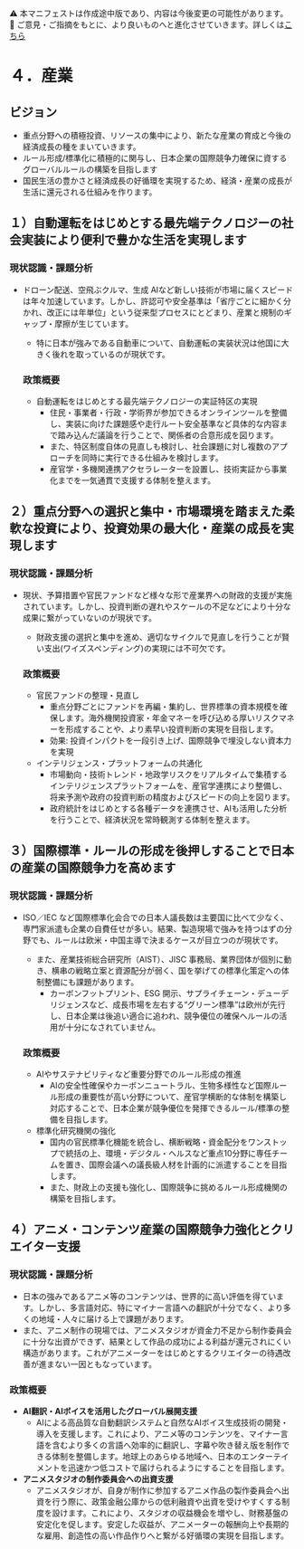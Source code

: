 ⚠️ 本マニフェストは作成途中版であり、内容は今後変更の可能性があります。  
💬 ご意見・ご指摘をもとに、より良いものへと進化させていきます。詳しくは[こちら](README.md#このマニフェスト自身もみんなの知恵を集めて改善していきます)

# ４．産業

## ビジョン

* 重点分野への積極投資、リソースの集中により、新たな産業の育成と今後の経済成長の種をまいていきます。  
* ルール形成/標準化に積極的に関与し、日本企業の国際競争力確保に資するグローバルルールの構築を目指します  
* 国民生活の豊かさと経済成長の好循環を実現するため、経済・産業の成長が生活に還元される仕組みを作ります。

## １）自動運転をはじめとする最先端テクノロジーの社会実装により便利で豊かな生活を実現します

### 現状認識・課題分析

* ドローン配送、空飛ぶクルマ、生成 AIなど新しい技術が市場に届くスピードは年々加速しています。しかし、許認可や安全基準は「省庁ごとに細かく分かれ、改正には年単位」という従来型プロセスにとどまり、産業と規制のギャップ・摩擦が生じています。  
  * 特に日本が強みである自動車について、自動運転の実装状況は他国に大きく後れを取っているのが現状です。

  ### 政策概要

    * 自動運転をはじめとする最先端テクノロジーの実証特区の実現  
      * 住民・事業者・行政・学術界が参加できるオンラインツールを整備し、実装に向けた課題感や走行ルート安全基準など具体的な内容まで踏み込んだ議論を行うことで、関係者の合意形成を図ります。  
      * また、特区制度自体の見直しも検討し、社会課題に対し複数のアプローチを同時に実行できる仕組みを検討します。  
      * 産官学・多機関連携アクセラレーターを設置し、技術実証から事業化までを一気通貫で支援する体制を整えます。

## ２）重点分野への選択と集中・市場環境を踏まえた柔軟な投資により、投資効果の最大化・産業の成長を実現します

### 現状認識・課題分析

* 現状、予算措置や官民ファンドなど様々な形で産業界への財政的支援が実施されています。しかし、投資判断の遅れやスケールの不足などにより十分な成果に繋がっていないのが現状です。  
  * 財政支援の選択と集中を進め、適切なサイクルで見直しを行うことが賢い支出(ワイズスペンディング)の実現には不可欠です。

  ### 政策概要

    * 官民ファンドの整理・見直し  
      * 重点分野ごとにファンドを再編・集約し、世界標準の資本規模を確保します。海外機関投資家・年金マネーを呼び込める厚いリスクマネーを形成することや、より素早い投資判断の実現を目指します。  
      * 効果: 投資インパクトを一段引き上げ、国際競争で埋没しない資本力を実現  
    * インテリジェンス・プラットフォームの共通化  
      * 市場動向・技術トレンド・地政学リスクをリアルタイムで集積するインテリジェンスプラットフォームを、産官学連携により整備し、将来予測や政府の投資判断の精度およびスピードの向上を図ります。  
      * 政府統計をはじめとする各種データを連携させ、AIも活用した分析を行うことで、経済状況を常時観測する体制を整えます。

## ３）国際標準・ルールの形成を後押しすることで日本の産業の国際競争力を高めます

### 現状認識・課題分析

* ISO／IEC など国際標準化会合での日本人議長数は主要国に比べて少なく、専門家派遣も企業の自費任せが多い。結果、製造現場で強みを持つはずの分野でも、ルールは欧米・中国主導で決まるケースが目立つのが現状です。  
  * また、産業技術総合研究所（AIST）、JISC 事務局、業界団体が個別に動き、横串の戦略立案と資源配分が弱く、国を挙げての標準化策定への体制整備にも課題があります。  
    *  カーボンフットプリント、ESG 開示、サプライチェーン・デューデリジェンスなど、成長市場を左右する“グリーン標準”は欧州が先行し、日本企業は後追い適合に追われ、競争優位の確保へルールの活用が十分になされていません。

  ### 政策概要

    * AIやサステナビリティなど重要分野でのルール形成の推進  
      * AIの安全性確保やカーボンニュートラル、生物多様性など国際ルール形成の重要性が高い分野について、産官学横断的な体制を構築し対応することで、日本企業が競争優位を発揮できるルール/標準の整備を目指します。  
    * 標準化研究機関の強化  
      * 国内の官民標準化機能を統合し、横断戦略・資金配分をワンストップで統括の上、環境・デジタル・ヘルスなど重点10分野に専任チームを置き、国際会議への議長級人材を計画的に派遣することを目指します。  
      * また、財政上の支援も強化し、国際競争に挑めるルール形成機関の構築を目指します。
## ４）アニメ・コンテンツ産業の国際競争力強化とクリエイター支援

### 現状認識・課題分析

*   日本の強みであるアニメ等のコンテンツは、世界的に高い評価を得ています。しかし、多言語対応、特にマイナー言語への翻訳が十分でなく、より多くの地域・人々に届ける上で課題があります。
*   また、アニメ制作の現場では、アニメスタジオが資金力不足から制作委員会に十分な出資ができず、結果として作品の成功による利益が還元されにくい構造があります。これがアニメーターをはじめとするクリエイターの待遇改善が進まない一因ともなっています。

### 政策概要

*   **AI翻訳・AIボイスを活用したグローバル展開支援**
    *   AIによる高品質な自動翻訳システムと自然なAIボイス生成技術の開発・導入を支援します。これにより、アニメ等のコンテンツを、マイナー言語を含むより多くの言語へ効率的に翻訳し、字幕や吹き替え版を制作できる体制を整備します。地球上のあらゆる地域へ、日本のエンターテイメントを迅速かつ低コストで届けられるようにすることを目指します。
*   **アニメスタジオの制作委員会への出資支援**
    *   アニメスタジオが、自身が制作に参加するアニメ作品の製作委員会へ出資を行う際に、政策金融公庫からの低利融資や出資を受けやすくする制度を設けます。これにより、スタジオの収益機会を増やし、財務基盤の安定化を促します。安定した収益が、アニメーターの報酬向上や長期的な雇用、創造性の高い作品作りへと繋がる好循環の実現を目指します。
